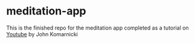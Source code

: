 # meditation-app

This is the finished repo for the meditation app completed as a tutorial on [Youtube](https://youtu.be/kceWop1tDFs) by John Komarnicki
